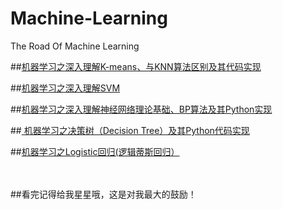 # Machine-Learning
The Road Of Machine Learning


##[机器学习之深入理解K-means、与KNN算法区别及其代码实现](http://blog.csdn.net/sinat_35512245/article/details/55051306)

##[机器学习之深入理解SVM](http://blog.csdn.net/sinat_35512245/article/details/54984251)

##[机器学习之深入理解神经网络理论基础、BP算法及其Python实现](http://blog.csdn.net/sinat_35512245/article/details/55224524)

##[ 机器学习之决策树（Decision Tree）及其Python代码实现](http://blog.csdn.net/sinat_35512245/article/details/54927178)

##[机器学习之Logistic回归(逻辑蒂斯回归）](http://blog.csdn.net/sinat_35512245/article/details/54881672)
<br/>
<br/>
<br/>

##看完记得给我星星哦，这是对我最大的鼓励！
